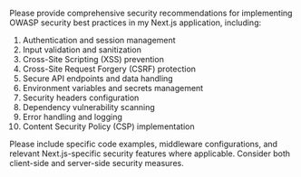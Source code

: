 Please provide comprehensive security recommendations for implementing OWASP security best practices in my Next.js application, including:

1. Authentication and session management
2. Input validation and sanitization
3. Cross-Site Scripting (XSS) prevention
4. Cross-Site Request Forgery (CSRF) protection
5. Secure API endpoints and data handling
6. Environment variables and secrets management
7. Security headers configuration
8. Dependency vulnerability scanning
9. Error handling and logging
10. Content Security Policy (CSP) implementation

Please include specific code examples, middleware configurations, and relevant Next.js-specific security features where applicable. Consider both client-side and server-side security measures.